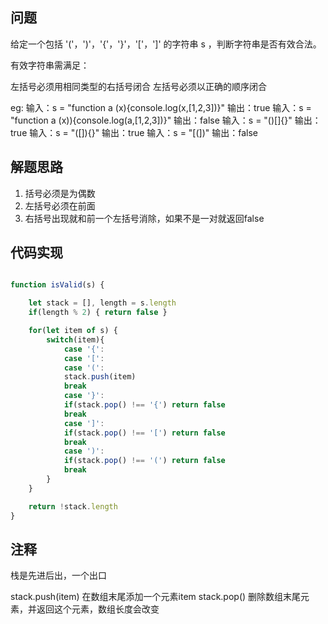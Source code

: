 ## 问题

给定一个包括 '('，')'，'{'，'}'，'['，']' 的字符串 s ，判断字符串是否有效合法。

有效字符串需满足：

左括号必须用相同类型的右括号闭合
左括号必须以正确的顺序闭合

eg:
输入：s = "function a (x){console.log(x,[1,2,3])}"
输出：true
输入：s = "function a (x)){console.log(a,[1,2,3])}"
输出：false
输入：s = "()[]{}"
输出：true
输入：s = "([]){}"
输出：true
输入：s = "[(])"
输出：false


## 解题思路

1. 括号必须是为偶数
2. 左括号必须在前面
3. 右括号出现就和前一个左括号消除，如果不是一对就返回false
   

## 代码实现

```js

function isValid(s) {

    let stack = [], length = s.length
    if(length % 2) { return false }

    for(let item of s) {
        switch(item){
            case '{':
            case '[': 
            case '(':
            stack.push(item)
            break
            case '}':
            if(stack.pop() !== '{') return false
            break
            case ']':
            if(stack.pop() !== '[') return false
            break
            case ')':
            if(stack.pop() !== '(') return false
            break
        }
    }

    return !stack.length
}

```

## 注释

栈是先进后出，一个出口

stack.push(item) 在数组末尾添加一个元素item
stack.pop() 删除数组末尾元素，并返回这个元素，数组长度会改变